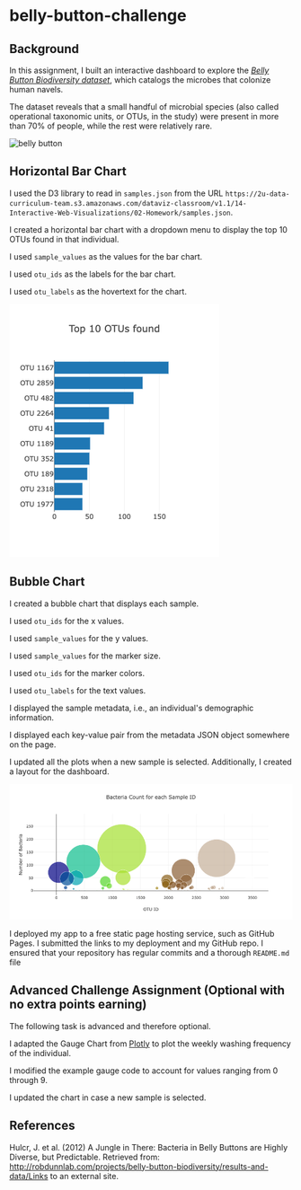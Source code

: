 # belly-button-challenge

## Background

In this assignment, I built an interactive dashboard to explore the *[Belly Button Biodiversity dataset](https://robdunnlab.com/projects/belly-button-biodiversity/)*, which catalogs the microbes that colonize human navels.

The dataset reveals that a small handful of microbial species (also called operational taxonomic units, or OTUs, in the study) were present in more than 70% of people, while the rest were relatively rare.

![belly button](https://robdunnlab.com/wp-content/uploads/940.jpg)

## Horizontal Bar Chart

I used the D3 library to read in `samples.json` from the URL `https://2u-data-curriculum-team.s3.amazonaws.com/dataviz-classroom/v1.1/14-Interactive-Web-Visualizations/02-Homework/samples.json`.

I created a horizontal bar chart with a dropdown menu to display the top 10 OTUs found in that individual.

I used `sample_values` as the values for the bar chart.

I used `otu_ids` as the labels for the bar chart.

I used `otu_labels` as the hovertext for the chart.

![bar chart](https://github.com/Amarilli/belly-button-challenge/blob/main/Images/barchart.png)

## Bubble Chart

I created a bubble chart that displays each sample.

I used `otu_ids` for the x values.

I used `sample_values` for the y values.

I used `sample_values` for the marker size.

I used `otu_ids` for the marker colors.

I used `otu_labels` for the text values.

I displayed the sample metadata, i.e., an individual's demographic information.

I displayed each key-value pair from the metadata JSON object somewhere on the page.

I updated all the plots when a new sample is selected. Additionally, I created a layout for the dashboard. 

![bubble](https://github.com/Amarilli/belly-button-challenge/blob/main/Images/bubblechart.png)


I deployed my app to a free static page hosting service, such as GitHub Pages. I submitted the links to my deployment and my GitHub repo. I ensured that your repository has regular commits and a thorough `README.md` file


## Advanced Challenge Assignment (Optional with no extra points earning)
The following task is advanced and therefore optional.

I adapted the Gauge Chart from [Plotly](https://plot.ly/javascript/gauge-charts) to plot the weekly washing frequency of the individual.

I modified the example gauge code to account for values ranging from 0 through 9.

I updated the chart in case a new sample is selected.

## References 

Hulcr, J. et al. (2012) A Jungle in There: Bacteria in Belly Buttons are Highly Diverse, but Predictable. Retrieved from: http://robdunnlab.com/projects/belly-button-biodiversity/results-and-data/Links to an external site.




